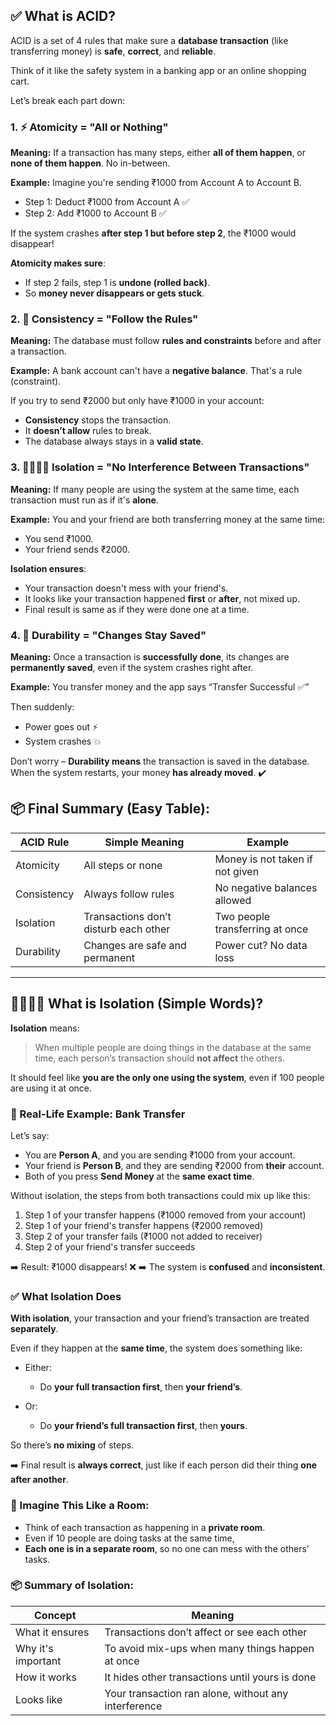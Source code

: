 ## ✅ What is ACID?

ACID is a set of 4 rules that make sure a **database transaction** (like transferring money) is **safe**, **correct**, and **reliable**.

Think of it like the safety system in a banking app or an online shopping cart.

Let’s break each part down:

### 1. ⚡ **Atomicity** = "All or Nothing"

**Meaning:**
If a transaction has many steps, either **all of them happen**, or **none of them happen**. No in-between.

**Example:**
Imagine you're sending ₹1000 from Account A to Account B.

* Step 1: Deduct ₹1000 from Account A ✅
* Step 2: Add ₹1000 to Account B ✅

If the system crashes **after step 1 but before step 2**, the ₹1000 would disappear!

**Atomicity makes sure**:

* If step 2 fails, step 1 is **undone (rolled back)**.
* So **money never disappears or gets stuck**.

### 2. 🔄 **Consistency** = "Follow the Rules"

**Meaning:**
The database must follow **rules and constraints** before and after a transaction.

**Example:**
A bank account can't have a **negative balance**. That's a rule (constraint).

If you try to send ₹2000 but only have ₹1000 in your account:

* **Consistency** stops the transaction.
* It **doesn’t allow** rules to break.
* The database always stays in a **valid state**.

### 3. 🧍‍♂️🧍‍♀️ **Isolation** = "No Interference Between Transactions"

**Meaning:**
If many people are using the system at the same time, each transaction must run as if it's **alone**.

**Example:**
You and your friend are both transferring money at the same time:

* You send ₹1000.
* Your friend sends ₹2000.

**Isolation ensures**:

* Your transaction doesn't mess with your friend's.
* It looks like your transaction happened **first** or **after**, not mixed up.
* Final result is same as if they were done one at a time.

### 4. 💾 **Durability** = "Changes Stay Saved"

**Meaning:**
Once a transaction is **successfully done**, its changes are **permanently saved**, even if the system crashes right after.

**Example:**
You transfer money and the app says “Transfer Successful ✅”

Then suddenly:

* Power goes out ⚡
* System crashes 💥

Don’t worry – **Durability means** the transaction is saved in the database.
When the system restarts, your money **has already moved**. ✔️

## 📦 Final Summary (Easy Table):

| ACID Rule   | Simple Meaning                        | Example                         |
| ----------- | ------------------------------------- | ------------------------------- |
| Atomicity   | All steps or none                     | Money is not taken if not given |
| Consistency | Always follow rules                   | No negative balances allowed    |
| Isolation   | Transactions don’t disturb each other | Two people transferring at once |
| Durability  | Changes are safe and permanent        | Power cut? No data loss         |


---

## 🧍‍♂️🧍‍♀️ **What is Isolation (Simple Words)?**

**Isolation** means:

> When multiple people are doing things in the database at the same time, each person’s transaction should **not affect** the others.

It should feel like **you are the only one using the system**, even if 100 people are using it at once.

### 🏦 Real-Life Example: Bank Transfer

Let’s say:

* You are **Person A**, and you are sending ₹1000 from your account.
* Your friend is **Person B**, and they are sending ₹2000 from **their** account.
* Both of you press **Send Money** at the **same exact time**.

Without isolation, the steps from both transactions could mix up like this:

1. Step 1 of your transfer happens (₹1000 removed from your account)
2. Step 1 of your friend's transfer happens (₹2000 removed)
3. Step 2 of your transfer fails (₹1000 not added to receiver)
4. Step 2 of your friend's transfer succeeds

➡️ Result: ₹1000 disappears! ❌
➡️ The system is **confused** and **inconsistent**.

### ✅ What Isolation Does

**With isolation**, your transaction and your friend’s transaction are treated **separately**.

Even if they happen at the **same time**, the system does something like:

* Either:

  * Do **your full transaction first**, then **your friend’s**.
* Or:

  * Do **your friend’s full transaction first**, then **yours**.

So there’s **no mixing** of steps.

➡️ Final result is **always correct**, just like if each person did their thing **one after another**.

### 🧠 Imagine This Like a Room:

* Think of each transaction as happening in a **private room**.
* Even if 10 people are doing tasks at the same time,
* **Each one is in a separate room**, so no one can mess with the others’ tasks.

### 📦 Summary of Isolation:

| Concept            | Meaning                                              |
| ------------------ | ---------------------------------------------------- |
| What it ensures    | Transactions don’t affect or see each other          |
| Why it's important | To avoid mix-ups when many things happen at once     |
| How it works       | It hides other transactions until yours is done      |
| Looks like         | Your transaction ran alone, without any interference |
